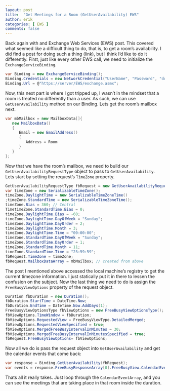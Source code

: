 ```yaml
---
layout: post
title:  "Get Meetings for a Room (GetUserAvailability) EWS"
author: erik
categories: [ EWS ]
comments: false
---
```


Back again with and Exchange Web Services (EWS) post. This covered what seemed like a difficult thing to do, that is, to get a room’s availability. I did find a post for doing such a thing (link), but I think I’d like to do it differently. First, just like every other EWS call, we need to initialize the `ExchangeServiceBinding`.

```csharp
var Binding = new ExchangeServiceBinding(); 
Binding.Credentials = new NetworkCredential("UserName", "Password", "domain"); 
Binding.Url = @"https://server/EWS/exchange.asmx";
```

Now, this next part is where I got tripped up, I wasn’t in the mindset that a room is treated no differently than a user. As such, we can use `GetUserAvailability` method on our Binding. Lets get the room’s mailbox next.

```csharp
var mbMailbox = new MailboxData[]{
   new MailboxData()
   {
      Email = new EmailAddress()
      {
         Address = Room
      }
   }
};
```

Now that we have the room’s mailbox, we need to build our `GetUserAvailabilityRequestType` object to pass to `GetUserAvailability`. Lets start by setting the request’s `TimeZone` property.

```csharp
GetUserAvailabilityRequestType fbRequest = new GetUserAvailabilityRequestType();
var timeZone = new SerializableTimeZone();
timeZone.DaylightTime = new SerializableTimeZoneTime()
;timeZone.StandardTime = new SerializableTimeZoneTime();
timeZone.Bias = 360; // Central 
TimetimeZone.StandardTime.Bias = 0;
timeZone.DaylightTime.Bias = -60;
timeZone.DaylightTime.DayOfWeek = "Sunday";
timeZone.DaylightTime.DayOrder = 2;
timeZone.DaylightTime.Month = 3;
timeZone.DaylightTime.Time = "00:00:00";
timeZone.StandardTime.DayOfWeek = "Sunday";
timeZone.StandardTime.DayOrder = 1;
timeZone.StandardTime.Month = 11;
timeZone.StandardTime.Time = "23:59:59";
fbRequest.TimeZone = timeZone;
fbRequest.MailboxDataArray = mbMailbox; // created from above
```

The post I mentioned above accessed the local machine’s registry to get the current timezone information. I just statically put it in there to lessen the confusion on the subject. Now the last thing we need to do is assign the `FreeBusyViewOptions` property of the request object.

```csharp
Duration fbDuration = new Duration();
fbDuration.StartTime = DateTime.Now;
fbDuration.EndTime = DateTime.Now.AddDays(1);
FreeBusyViewOptionsType fbViewOptions = new FreeBusyViewOptionsType();
fbViewOptions.TimeWindow = fbDuration;
fbViewOptions.RequestedView = FreeBusyViewType.DetailedMerged;
fbViewOptions.RequestedViewSpecified = true;
fbViewOptions.MergedFreeBusyIntervalInMinutes = 30;
fbViewOptions.MergedFreeBusyIntervalInMinutesSpecified = true;
fbRequest.FreeBusyViewOptions= fbViewOptions;
```
Now all we do is pass the request object into `GetUserAvailability` and get the calendar events that come back:

```csharp
var response = Binding.GetUserAvailability(fbRequest);
var events = response.FreeBusyResponseArray[0].FreeBusyView.CalendarEventArray;
```

Thats all it really takes. Just loop through the `CalendarEventArray`, and you can see the meetings that are taking place in that room inside the duration.